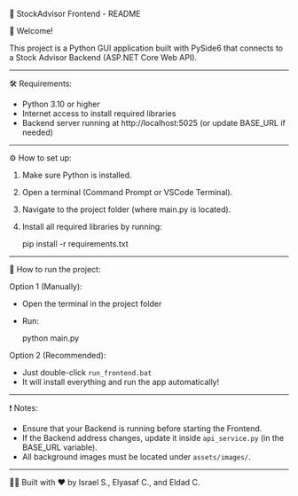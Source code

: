 📁 StockAdvisor Frontend - README

👋 Welcome!

This project is a Python GUI application built with PySide6 that connects to a Stock Advisor Backend (ASP.NET Core Web API).

---

🛠 Requirements:
- Python 3.10 or higher
- Internet access to install required libraries
- Backend server running at http://localhost:5025 (or update BASE_URL if needed)

---

⚙️ How to set up:

1. Make sure Python is installed.
2. Open a terminal (Command Prompt or VSCode Terminal).
3. Navigate to the project folder (where main.py is located).
4. Install all required libraries by running:
   
   pip install -r requirements.txt

---

🚀 How to run the project:

Option 1 (Manually):
- Open the terminal in the project folder
- Run:

   python main.py

Option 2 (Recommended):
- Just double-click `run_frontend.bat`
- It will install everything and run the app automatically!

---

❗ Notes:
- Ensure that your Backend is running before starting the Frontend.
- If the Backend address changes, update it inside `api_service.py` (in the BASE_URL variable).
- All background images must be located under `assets/images/`.

---

👨‍💻 Built with ❤️ by Israel S., Elyasaf C., and Eldad C.
